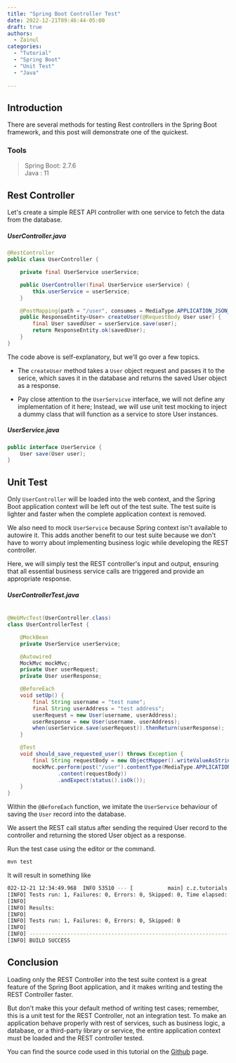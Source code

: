 ```yaml
---
title: "Spring Boot Controller Test"
date: 2022-12-21T09:46:44-05:00
draft: true
authors:
  - Zainul
categories: 
  - "Tutorial"
  - "Spring Boot"
  - "Unit Test"
  - "Java"
  
---
```



## Introduction
There are several methods for testing Rest controllers in the Spring Boot framework, and this post will demonstrate one of the quickest.

### Tools
>  Spring Boot: 2.7.6  
>  Java : 11

## Rest Controller

Let's create a simple REST API controller with one service to fetch the data from the database.

##### UserController.java
```java
@RestController
public class UserController {

    private final UserService userService;

    public UserController(final UserService userService) {
        this.userService = userService;
    }

    @PostMapping(path = "/user", consumes = MediaType.APPLICATION_JSON_VALUE, produces = MediaType.APPLICATION_JSON_VALUE)
    public ResponseEntity<User> createUser(@RequestBody User user) {
        final User savedUser = userService.save(user);
        return ResponseEntity.ok(savedUser);
    }
}

```
The code above is self-explanatory, but we'll go over a few topics.

* The `createUser` method takes a `User` object request and passes it to the serice, which saves it in the database and returns the saved User object as a response.


* Pay close attention to the `UserServicve` interface, we will not define any implementation of it here; Instead, we will use unit test mocking to inject a dummy class that will function as a service to store User instances.


##### UserService.java
```java
public interface UserService {
    User save(User user);
}

```

## Unit Test
Only `UserController` will be loaded into the web context, and the Spring Boot application context will be left out of the test suite. The test suite is lighter and faster when the complete application context is removed.

We also need to mock `UserService` because Spring context isn't available to autowire it. This adds another benefit to our test suite because we don't have to worry about implementing business logic while developing the REST controller.

Here, we will simply test the REST controller's input and output, ensuring that all essential business service calls are triggered and provide an appropriate response.

##### UserControllerTest.java
```java

@WebMvcTest(UserController.class)
class UserControllerTest {

    @MockBean
    private UserService userService;

    @Autowired
    MockMvc mockMvc;
    private User userRequest;
    private User userResponse;

    @BeforeEach
    void setUp() {
        final String username = "test name";
        final String userAddress = "test address";
        userRequest = new User(username, userAddress);
        userResponse = new User(username, userAddress);
        when(userService.save(userRequest)).thenReturn(userResponse);
    }

    @Test
    void should_save_requested_user() throws Exception {
        final String requestBody = new ObjectMapper().writeValueAsString(userRequest);
        mockMvc.perform(post("/user").contentType(MediaType.APPLICATION_JSON)
                .content(requestBody))
                .andExpect(status().isOk());
    }
}
```
Within the `@BeforeEach` function, we imitate the `UserService` behaviour of saving the `User` record into the database.

We assert the REST call status after sending the required User record to the controller and returning the stored User object as a response.

Run the test case using the editor or the command.

```bash
mvn test
```

It will result in something like

```bash
022-12-21 12:34:49.968  INFO 53510 --- [           main] c.z.tutorials.user.UserControllerTest    : Started UserControllerTest in 3.531 seconds (JVM running for 5.266)
[INFO] Tests run: 1, Failures: 0, Errors: 0, Skipped: 0, Time elapsed: 4.818 s - in com.zainabed.tutorials.user.UserControllerTest
[INFO] 
[INFO] Results:
[INFO] 
[INFO] Tests run: 1, Failures: 0, Errors: 0, Skipped: 0
[INFO] 
[INFO] ------------------------------------------------------------------------
[INFO] BUILD SUCCESS

```
## Conclusion

Loading only the REST Controller into the test suite context is a great feature of the Spring Boot application, and it makes writing and testing the REST Controller faster.

But don't make this your default method of writing test cases; remember, this is a unit test for the REST Controller, not an integration test. To make an application behave properly with rest of services, such as business logic, a database, or a third-party library or service, the entire application context must be loaded and the REST controller tested. 

You can find the source code used in this tutorial on the [Github]() page.